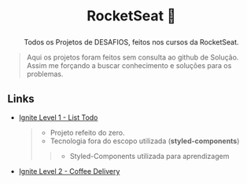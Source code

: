 # <p align="center">RocketSeat 🚀</p>
<p align="center">Todos os Projetos de DESAFIOS, feitos nos cursos da RocketSeat.</p>

> Aqui os projetos foram feitos sem consulta ao github de Solução. Assim me forçando a buscar conhecimento e soluções para os problemas.

## Links
* [Ignite Level 1 - List Todo](https://todolist-ignite-duhnunes.vercel.app/)
  > * Projeto refeito do zero.
  > * Tecnologia fora do escopo utilizada (**__styled-components__**)
  >> * Styled-Components utilizada para aprendizagem
* [Ignite Level 2 - Coffee Delivery](https://coffeedelivery-duhnunes.vercel.app/)
